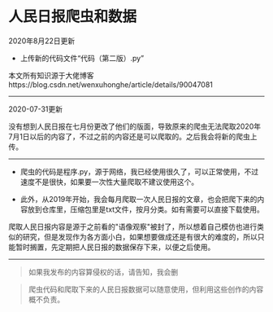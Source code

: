 # 人民日报爬虫和数据

2020年8月22日更新

- 上传新的代码文件“代码（第二版）.py”

本文所有知识源于大佬博客https://blog.csdn.net/wenxuhonghe/article/details/90047081

---

2020-07-31更新

没有想到人民日报在七月份更改了他们的版面，导致原来的爬虫无法爬取2020年7月1日以后的内容了，不过之前的内容还是可以爬取的。之后我会将新的爬虫上传。

---

- 爬虫的代码是程序.py，源于网络，我已经使用很久了，可以正常使用，不过速度不是很快，如果要一次性大量爬取不建议使用这个。

- 此外，从2019年开始，我会每月爬取一次人民日报的文章，也会把爬下来的内容放到仓库里，压缩包里是txt文件，按月分类。如有需要可以直接下载使用。

爬取人民日报内容是源于之前看的"语像观察"被封了，所以想着自己模仿也进行类似的研究，但是发现作为各方面小白，如果想要做成还是有很大的难度的，所以只能暂时搁置，先定期把人民日报的数据保存下来，以便之后使用。

---
> 如果我发布的内容算侵权的话，请告知，我会删

> 爬虫代码和爬取下来的人民日报数据可以随意使用，但利用这些创作的内容概不负责。
